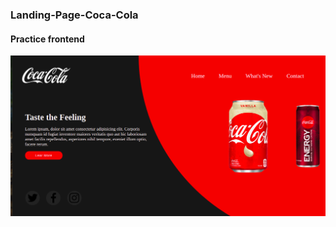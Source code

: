 ###  Landing-Page-Coca-Cola
####  Practice frontend
![ Practice frontend](https://github.com/Eduardo871/Landing-Page-Coca-Cola/blob/main/images/Captura%20de%20pantalla%20de%202021-05-03%2001-12-12.png?raw=true)







